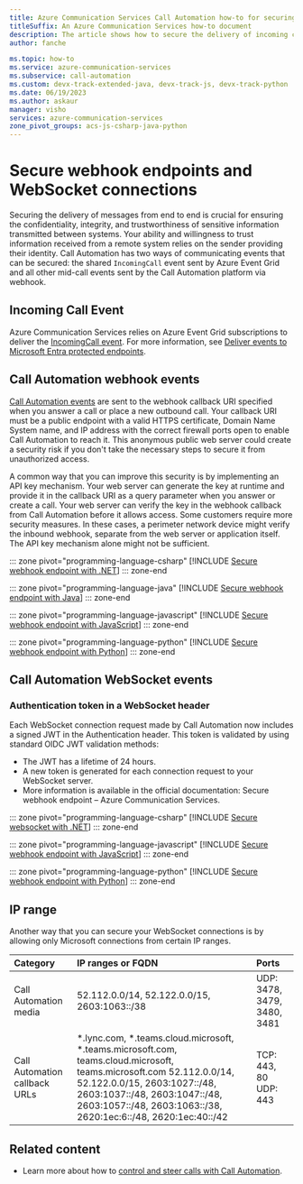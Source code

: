 ```yaml
---
title: Azure Communication Services Call Automation how-to for securing webhook endpoint 
titleSuffix: An Azure Communication Services how-to document
description: The article shows how to secure the delivery of incoming calls and callback events.
author: fanche

ms.topic: how-to
ms.service: azure-communication-services
ms.subservice: call-automation
ms.custom: devx-track-extended-java, devx-track-js, devx-track-python
ms.date: 06/19/2023
ms.author: askaur
manager: visho
services: azure-communication-services
zone_pivot_groups: acs-js-csharp-java-python
---
```


# Secure webhook endpoints and WebSocket connections

Securing the delivery of messages from end to end is crucial for ensuring the confidentiality, integrity, and trustworthiness of sensitive information transmitted between systems. Your ability and willingness to trust information received from a remote system relies on the sender providing their identity. Call Automation has two ways of communicating events that can be secured: the shared `IncomingCall` event sent by Azure Event Grid and all other mid-call events sent by the Call Automation platform via webhook.

## Incoming Call Event

Azure Communication Services relies on Azure Event Grid subscriptions to deliver the [IncomingCall event](../../concepts/call-automation/incoming-call-notification.md). For more information, see [Deliver events to Microsoft Entra protected endpoints](../../../event-grid/secure-webhook-delivery.md).

## Call Automation webhook events

[Call Automation events](../../concepts/call-automation/call-automation.md#call-automation-webhook-events) are sent to the webhook callback URI specified when you answer a call or place a new outbound call. Your callback URI must be a public endpoint with a valid HTTPS certificate, Domain Name System name, and IP address with the correct firewall ports open to enable Call Automation to reach it. This anonymous public web server could create a security risk if you don't take the necessary steps to secure it from unauthorized access.

A common way that you can improve this security is by implementing an API key mechanism. Your web server can generate the key at runtime and provide it in the callback URI as a query parameter when you answer or create a call. Your web server can verify the key in the webhook callback from Call Automation before it allows access. Some customers require more security measures. In these cases, a perimeter network device might verify the inbound webhook, separate from the web server or application itself. The API key mechanism alone might not be sufficient.

::: zone pivot="programming-language-csharp"
[!INCLUDE [Secure webhook endpoint with .NET](./includes/secure-webhook-endpoint-csharp.md)]
::: zone-end

::: zone pivot="programming-language-java"
[!INCLUDE [Secure webhook endpoint with Java](./includes/secure-webhook-endpoint-java.md)]
::: zone-end

::: zone pivot="programming-language-javascript"
[!INCLUDE [Secure webhook endpoint with JavaScript](./includes/secure-webhook-endpoint-javascript.md)]
::: zone-end

::: zone pivot="programming-language-python"
[!INCLUDE [Secure webhook endpoint with Python](./includes/secure-webhook-endpoint-python.md)]
::: zone-end

## Call Automation WebSocket events

### Authentication token in a WebSocket header

Each WebSocket connection request made by Call Automation now includes a signed JWT in the Authentication header. This token is validated by using standard OIDC JWT validation methods:

  - The JWT has a lifetime of 24 hours.
  - A new token is generated for each connection request to your WebSocket server.
  - More information is available in the official documentation: Secure webhook endpoint – Azure Communication Services.

 ::: zone pivot="programming-language-csharp"
[!INCLUDE [Secure websocket with .NET](./includes/secure-websocket-csharp.md)]
::: zone-end

::: zone pivot="programming-language-javascript"
[!INCLUDE [Secure webhook endpoint with JavaScript](./includes/secure-websocket-js.md)]
::: zone-end

::: zone pivot="programming-language-python"
[!INCLUDE [Secure webhook endpoint with Python](./includes/secure-websocket-python.md)]
::: zone-end

## IP range

Another way that you can secure your WebSocket connections is by allowing only Microsoft connections from certain IP ranges.

| Category | IP ranges or FQDN | Ports |
| :-- | :-- | :-- |
| Call Automation media | 52.112.0.0/14, 52.122.0.0/15, 2603:1063::/38|	UDP: 3478, 3479, 3480, 3481|
| Call Automation callback URLs | *.lync.com, *.teams.cloud.microsoft, *.teams.microsoft.com, teams.cloud.microsoft, teams.microsoft.com 52.112.0.0/14, 52.122.0.0/15, 2603:1027::/48, 2603:1037::/48, 2603:1047::/48, 2603:1057::/48, 2603:1063::/38, 2620:1ec:6::/48, 2620:1ec:40::/42 | TCP: 443, 80 UDP: 443 |

## Related content

- Learn more about how to [control and steer calls with Call Automation](../call-automation/actions-for-call-control.md).
